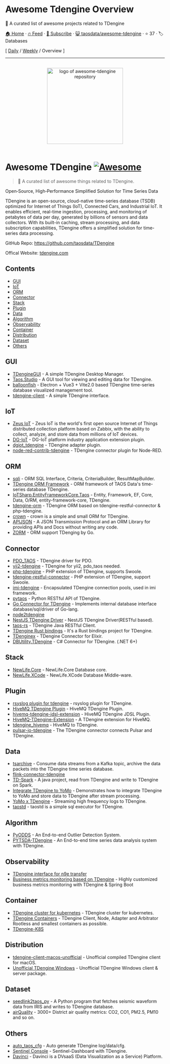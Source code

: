 # Awesome Tdengine Overview

🎉 A curated list of awesome projects related to TDengine

[🏠 Home](/README.md) · [🔥 Feed](https://test.trackawesomelist.com/taosdata/awesome-tdengine/feed.xml) · [📮 Subscribe](https://trackawesomelist.us17.list-manage.com/subscribe?u=d2f0117aa829c83a63ec63c2f&id=36a103854c) · [😺 taosdata/awesome-tdengine](https://github.com/taosdata/awesome-tdengine/blob/main/README.md) · ⭐ 37 · 🏷️ Databases

[ [Daily](/content/taosdata/awesome-tdengine/README.md) / [Weekly](/content/taosdata/awesome-tdengine/week/README.md) / Overview ]

---

<p align="center">
  <br>
  <a href="https://tdengine.com"><img width="240" src="https://github.com/taosdata/awesome-tdengine/raw/main/./assets/logo.svg" alt="logo of awesome-tdengine repository"></a>
  <br>
  <br>
</p>

# Awesome TDengine [![Awesome](https://cdn.rawgit.com/sindresorhus/awesome/d7305f38d29fed78fa85652e3a63e154dd8e8829/media/badge.svg)](https://github.com/sindresorhus/awesome)

> 🎉 A curated list of awesome things related to TDengine.

Open‑Source, High‑Performance Simplified Solution for Time Series Data

TDengine is an open-source, cloud-native time-series database (TSDB) optimized for Internet of Things (IoT), Connected Cars, and Industrial IoT. It enables efficient, real-time ingestion, processing, and monitoring of petabytes of data per day, generated by billions of sensors and data collectors. With its built-in caching, stream processing, and data subscription capabilities, TDengine offers a simplified solution for time-series data processing.

GitHub Repo: <https://github.com/taosdata/TDengine>

Offical Website: [tdengine.com](https://tdengine.com)

## Contents

*   [GUI](#gui)
*   [IoT](#iot)
*   [ORM](#orm)
*   [Connector](#connector)
*   [Stack](#stack)
*   [Plugin](#plugin)
*   [Data](#data)
*   [Algorithm](#algorithm)
*   [Observability](#observability)
*   [Container](#container)
*   [Distribution](#distribution)
*   [Dataset](#dataset)
*   [Others](#others)

## GUI

*   [TDengineGUI](https://github.com/arielyang/TDengineGUI) - A simple TDengine Desktop Manager.
*   [Taos.Studio](https://github.com/maikebing/Taos.Studio) - A GUI tool for viewing and editing data for TDengine.
*   [balloonfish](https://github.com/xielaoshi99/balloonfish) - Electron + Vue3 + Vite2.0 based TDengine time-series database visualized management tool.
*   [tdengine-client](https://github.com/wurong1420/tdengine-client) - A simple TDengine interface.

## IoT

*   [Zeus IoT](https://github.com/zmops/zeus-iot) - Zeus IoT is the world's first open source Internet of Things distributed collection platform based on Zabbix, with the ability to collect, analyze, and store data from millions of IoT devices.
*   [DG-IoT](https://github.com/dgiot/dgiot-dashboard) - DG-IoT platform industry application extension plugin.
*   [dgiot\_tdengine](https://github.com/dgiot/dgiot_tdengine) - TDengine adapter plugin.
*   [node-red-contrib-tdengine](https://github.com/kp45-tech/node-red-contrib-tdengine) - TDengine connector plugin for Node-RED.

## ORM

*   [sqli](https://github.com/x-ream/sqli) - ORM SQL Interface, Criteria, CriteriaBuilder, ResultMapBuilder.
*   [TDengine ORM Framework](https://github.com/hxshun/TDengineORM) - ORM framework of TAOS Data's time-series database TDengine.
*   [IoTSharp.EntityFrameworkCore.Taos](https://github.com/IoTSharp/EntityFrameworkCore.Taos) - Entity, Framework, EF, Core, Data, O/RM, entity-framework-core, TDengine.
*   [tdengine-orm](https://github.com/Yurunsoft/tdengine-orm) - TDengine ORM based on tdengine-restful-connector & php-tdengine.<!--lint ignore awesome-list-item-->
*   [crown](https://github.com/machine-w/crown) - crown is a simple and small ORM for TDengine.
*   [APIJSON](https://github.com/Tencent/APIJSON) - A JSON Transmission Protocol and an ORM Library for providing APIs and Docs without writing any code.
*   [ZORM](https://gitee.com/chunanyong/zorm) - ORM support TDenging by Go.

## Connector

*   [PDO\_TAOS](https://github.com/bearlord/pdo_taos) - TDengine driver for PDO.
*   [yii2-tdengine](https://github.com/bearlord/yii2-tdengine) - TDengine for yii2, pdo\_taos needed.
*   [php-tdengine](https://github.com/Yurunsoft/php-tdengine) - PHP extension of TDengine, supports Swoole.
*   [tdengine-restful-connector](https://github.com/Yurunsoft/tdengine-restful-connector) - PHP extension of TDengine, support Swoole.
*   [imi-tdengine](https://github.com/imiphp/imi-tdengine) - Encapsulated TDengine connection pools, used in imi framework.
*   [pytaos](https://github.com/horennel/pytaos) - Python RESTful API of TDengine.
*   [Go Connector for TDengine](https://github.com/wenj91/taos-driver) - Implements internal database interface database/sql/driver of Go-lang.
*   [node2tdengine](https://github.com/machine-w/node2tdengine)
*   [NestJS TDengine Driver](https://github.com/IricBing/nestjs-tdengine) - NestJS TDengine Driver(RESTful based).
*   [taos-rs](https://github.com/yuerrd/taos-rs) - TDengine Java RESTful Client.
*   [TDengine Rust bindings](https://github.com/songtianyi/tdengine-rust-bindings) - It's a Rust bindings project for TDengine.
*   [TDenginex](https://github.com/lizhaochao/TDenginex) - TDengine Connector for Elixir.
*   [DBUtility.TDengine](https://github.com/cockroach888/GSA.MOLLE.ToolKits/tree/main/src/ToolKits.DBUtility) - C# Connector for TDengine. (.NET 6+)

## Stack

*   [NewLife.Core](https://github.com/NewLifeX/X) - NewLife.Core Database core.
*   [NewLife.XCode](https://github.com/NewLifeX/NewLife.XCode) - NewLife.XCode Database Middle-ware.

## Plugin

<!--lint ignore awesome-list-item-->

*   [rsyslog plugin for tdengine](https://github.com/mxmkeep/rsyslog-omtaos) - rsyslog plugin for TDengine.
*   [HiveMQ TDengine Plugin](https://github.com/huskar-t/hivemq-tdengine-extension) - HiveMQ TDengine Plugin.
*   [hivemq-tdengine-jdsl-extension](https://github.com/huskar-t/hivemq-tdengine-jdsl-extension) - HiveMQ TDengine JDSL Plugin.
*   [HiveMQ-TDengine-Extension](https://github.com/john-bigz/hivemq-tdengine-extension) - A TDengine extension for HiveMQ.
*   [tdengine\_hivemq](https://github.com/379547990/tdengine_hivemq) - HiveMQ to TDengine.
*   [pulsar-io-tdengine](https://github.com/JueShanCoder/pulsar-io-tdengine) - The TDengine connector connects Pulsar and TDengine.

## Data

*   [tsarchive](https://github.com/cenc-cea/tsarchive) - Consume data streams from a Kafka topic, archive the data packets into the TDengine time series database.
*   [flink-connector-tdengine](https://github.com/echisan/flink-connector-tdengine)
*   [TD-Spark](https://github.com/liuyq-617/TD-Spark) - A java project, read from TDengine and write to TDengine on Spark.
*   [Integrate TDengine to YoMo](https://github.com/yomorun/yomo-sink-tdengine-example) - Demonstrates how to integrate TDengine to YoMo and store data to TDengine after stream processing.
*   [YoMo x TDengine](https://github.com/fanweixiao/push-stream-logging) - Streaming high frequency logs to TDengine.<!--lint ignore awesome-list-item-->
*   [taostd](https://github.com/nzhzds/taostd) - taostd is a simple sql executor for TDengine.

## Algorithm

*   [PyODDS](https://github.com/datamllab/pyodds) - An End-to-end Outlier Detection System.
*   [PYTSDA-TDengine](https://github.com/Shawshank-Smile/PYTSDA-TDengine) - An End-to-end time series data analysis system with TDengine.

## Observability

*   [TDengine interface for n9e transfer](https://github.com/xiangxud/transfer)
*   [Business metrics monitoring based on TDengine](https://github.com/gunnerliu/horus) - Highly customized business metrics monitoring with TDengine & Spring Boot

## Container

*   [TDengine cluster for kubernetes](https://github.com/wwbgo/tdengine-k8s) - TDengine cluster for kubernetes.
*   [TDengine Containers](https://github.com/arktos-venture/docker-tdengine) - TDengine Client, Node, Adapter and Arbitrator Rootless and smallest containers as possible.
*   [TDengine-K8S](https://github.com/elihe2011/TDengine-K8S)

## Distribution

*   [tdengine-client-macos-unofficial](https://github.com/cybartists/tdengine-client-macos-unofficial) - Unofficial compiled TDengine client for macOS.
*   [Unofficial TDengine Windows](https://github.com/GitHubForzhenjiazhao/Soft) - Unofficial TDengine Windows client & server package.

## Dataset

*   [seedlink2taos\_py](https://github.com/schenton/seedlink2taos_py) - A Python program that fetches seismic waveform data from IRIS and writes to TDengine database.
*   [airQuality](https://github.com/233lawliet/airQuality) - 3000+ District air quality metrics: CO2, CO1, PM2.5, PM10 and so on.

## Others

*   [auto\_taos\_cfg](https://github.com/glzhao89/auto_taos_cfg) - Auto generate TDengine log/data/cfg.
*   [Sentinel Console](https://github.com/wenhao/sentinel-dashboard-tdengine) - Sentinel-Dashboard with TDengine.
*   [Davinci](https://github.com/edp963/davinci) - Davinci is a DVsaaS (Data Visualization as a Service) Platform.

